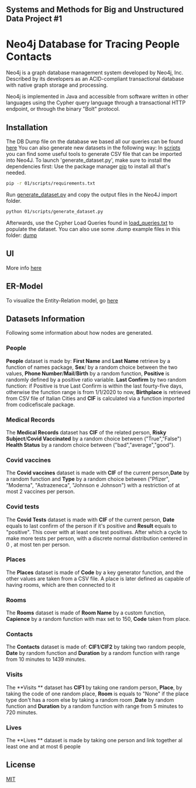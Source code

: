 ## Systems and Methods for Big and Unstructured Data Project #1 ##
# Neo4j Database for Tracing People Contacts

Neo4j is a graph database management system developed by Neo4j, Inc. Described by its developers as an ACID-compliant transactional database with native graph storage and processing.

Neo4j is implemented in Java and accessible from software written in other languages using the Cypher query language through a transactional HTTP endpoint, or through the binary "Bolt" protocol.

## Installation
The DB Dump file on the database we based all our queries can be found [here](01/dump/Database_Tested_Dump.zip)
You can also generate new datasets in the following way:
In [scripts](01/scripts/) you can find some useful tools to generate CSV file that can be imported into Neo4J. 
To launch 'generate_dataset.py', make sure to install the dependencies first:
Use the package manager [pip](https://pip.pypa.io/en/stable/) to install all that's needed.
```bash
pip -r 01/scripts/requirements.txt
```
Run [generate_dataset.py](01/scripts/generate_dataset.py) and copy the output files in the Neo4J import folder.
```bash
python 01/scripts/generate_dataset.py
```
Afterwards, use the Cypher Load Queries found in [load_queries.txt](01/scripts/load_queries.txt) to populate the dataset.
You can also use some .dump example files in this folder: [dump](01/dump)

## UI
More info [here](01/sambud_01/README.md)

## ER-Model
To visualize the Entity-Relation model, go [here](https://www.diagrams.net)

## Datasets Information
Following some information about how nodes are generated.
### People
**People** dataset is made by: **First Name** and **Last Name** retrieve by a function of names package, **Sex**/ by a random choice between the two values, **Phone Number**/**Mail**/**Birth** by a random function, **Positive** is randomly defined by a positive ratio variable. **Last Confirm** by two random function: if Positive is true Last Confirm is within the last fourty-five days, otherwise the function range is from 1/1/2020 to now, **Birthplace** is retrieved from CSV file of Italian Cities and **CIF** is calculated via a function imported from codicefiscale package. 

### Medical Records
The **Medical Records** dataset has **CIF** of the related person, **Risky Subject**/**Covid Vaccinated** by a random choice between ("True","False") **Health Status** by a random choice between ("bad","average","good"). 

### Covid vaccines
The **Covid vaccines** dataset is made with **CIF** of the current person,**Date** by a random function and **Type** by a random choice between ("Pfizer", "Moderna", "Astrazeneca", "Johnson e Johnson") with a restriction of at most 2 vaccines per person.

### Covid tests
The **Covid Tests** dataset is made with **CIF** of the current person, **Date** equals to last confirm of the person if it's positive and **Result** equals to "positive". This cover with at least one test positives. After which a cycle to make more tests per person, with a discrete normal distribution centered in 0 , at most ten per person.

### Places
The **Places** dataset is made of **Code** by a key generator function, and the other values are taken from a CSV file.  A place is later defined as capable  of having rooms, which are then connected to it

### Rooms
The **Rooms** dataset is made of **Room Name** by a custom function, **Capience** by a random function with max set to 150, **Code** taken from place.

### Contacts
The **Contacts** dataset is made of: **CIF1**/**CIF2** by taking two random people, **Date** by random function and **Duration** by a random function with range from 10 minutes to 1439 minutes.

### Visits
The **Visits ** dataset has **CIF1** by taking one random person, **Place**, by taking the code of one random place, **Room** is equals to "None" if the place type don't has a room else by taking a random room ,**Date** by random function and **Duration** by a random function with range from 5 minutes to 720 minutes.

### Lives
The **Lives ** dataset is made by taking one person and link together al least one and at most 6 people

## License
[MIT](https://choosealicense.com/licenses/mit/)
